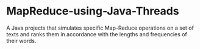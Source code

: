 # MapReduce-using-Java-Threads
A Java projects that simulates specific Map-Reduce operations on a set of texts and ranks them in accordance with the lengths and frequencies of their words. 
